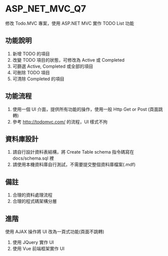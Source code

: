 ﻿# ASP_NET_MVC_Q7

修改 Todo.MVC 專案，使用 ASP.NET MVC 實作 TODO List 功能

## 功能說明

1. 新增 TODO 的項目
2. 改變 TODO 項目的狀態，可修改為 Active 或 Completed
3. 可篩選 Active, Completed 或全部的項目
4. 可刪除 TODO 項目
5. 可清除 Completed 的項目

## 功能流程

1. 使用一個 UI 介面，提供所有功能的操作，使用一般 Http Get or Post (頁面跳轉)
2. 參考 http://todomvc.com/ 的流程，UI 樣式不拘


## 資料庫設計

1. 請自行設計資料表結構，將 Create Table schema 指令碼寫在 docs/schema.sql 裡
2. 請使用本機資料庫自行測試，不需要提交整個資料庫檔案(.mdf)

## 備註

1. 合理的資料處理流程
2. 合理的程式碼架構分層


## 進階

使用 AJAX 操作將 UI 改為一頁式功能(頁面不跳轉)
1. 使用 JQuery 實作 UI
2. 使用 Vue 前端框架實作 UI 


